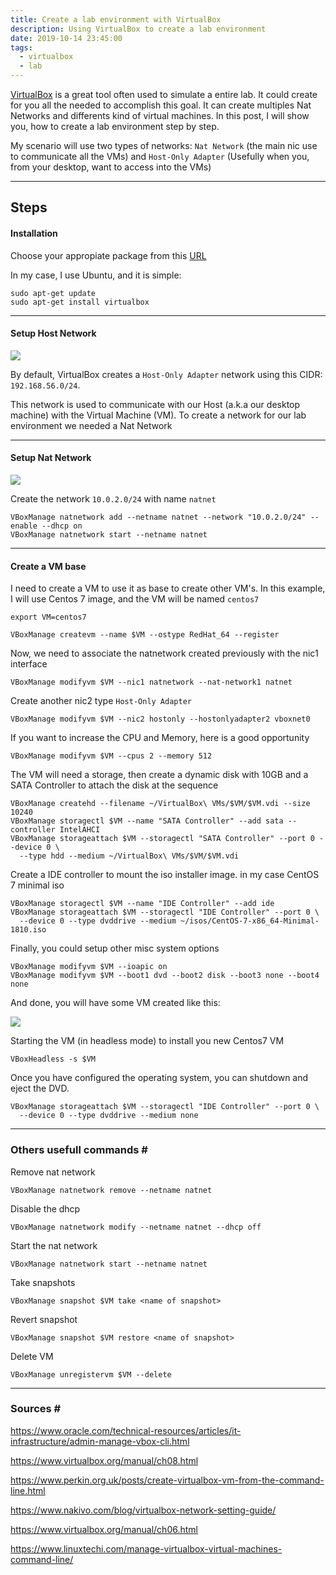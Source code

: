 ```yaml
---
title: Create a lab environment with VirtualBox
description: Using VirtualBox to create a lab environment
date: 2019-10-14 23:45:00
tags:
  - virtualbox
  - lab
---
```


[VirtualBox](https://www.virtualbox.org/) is a great tool often used to simulate a entire lab. It could create for you all the needed to accomplish this goal. It can create multiples Nat Networks and differents kind of virtual machines. In this post, I will show you, how to create a lab environment step by step.

My scenario will use two types of networks: `Nat Network` (the main nic use to communicate all the VMs) and `Host-Only Adapter` (Usefully when you, from your desktop, want to access into the VMs)

----
## Steps 

#### Installation

Choose your appropiate package from this [URL](https://www.virtualbox.org/wiki/Linux_Downloads)

In my case,  I use Ubuntu, and it is simple:

```shell
sudo apt-get update
sudo apt-get install virtualbox
```
----

#### Setup Host Network

![](https://www.nakivo.com/blog/wp-content/uploads/2019/07/VirtualBox-network-settings-%E2%80%93-VMs-use-the-host-only-network.png)

By default, VirtualBox creates a `Host-Only Adapter` network using this CIDR: `192.168.56.0/24`. 

This network is used to communicate with our Host (a.k.a our desktop machine) with the Virtual Machine (VM). To create a network for our lab environment we needed a Nat Network

----

#### Setup Nat Network

![](https://www.nakivo.com/blog/wp-content/uploads/2019/07/VirtualBox-network-modes-%E2%80%93-how-the-NAT-mode-works.png)

Create the network `10.0.2.0/24` with name `natnet`

```shell
VBoxManage natnetwork add --netname natnet --network "10.0.2.0/24" --enable --dhcp on
VBoxManage natnetwork start --netname natnet
```

----

#### Create a VM base

I need to create a VM to use it as base to create other VM's. In this example, I will use Centos 7 image, and the VM will be named `centos7`

```shell
export VM=centos7
```

```shell
VBoxManage createvm --name $VM --ostype RedHat_64 --register
```

Now, we need to associate the natnetwork created previously with the nic1 interface

```shell
VBoxManage modifyvm $VM --nic1 natnetwork --nat-network1 natnet
```
Create another nic2 type `Host-Only Adapter`

```shell
VBoxManage modifyvm $VM --nic2 hostonly --hostonlyadapter2 vboxnet0
```

If you want to increase the CPU and Memory, here is a good opportunity

```shell
VBoxManage modifyvm $VM --cpus 2 --memory 512
```

The VM will need a storage, then create a dynamic disk with 10GB and a SATA Controller to attach the disk at the sequence

```shell
VBoxManage createhd --filename ~/VirtualBox\ VMs/$VM/$VM.vdi --size 10240
VBoxManage storagectl $VM --name "SATA Controller" --add sata --controller IntelAHCI
VBoxManage storageattach $VM --storagectl "SATA Controller" --port 0 --device 0 \
  --type hdd --medium ~/VirtualBox\ VMs/$VM/$VM.vdi
```

Create a IDE controller to mount the iso installer image. in my case CentOS 7 minimal iso

```shell
VBoxManage storagectl $VM --name "IDE Controller" --add ide
VBoxManage storageattach $VM --storagectl "IDE Controller" --port 0 \
  --device 0 --type dvddrive --medium ~/isos/CentOS-7-x86_64-Minimal-1810.iso
```

Finally, you could setup other misc system options

```shell
VBoxManage modifyvm $VM --ioapic on
VBoxManage modifyvm $VM --boot1 dvd --boot2 disk --boot3 none --boot4 none
```

And done, you will have some VM created like this:

![](/images/virtualbox_centos7.png)


Starting the VM (in headless mode) to install you new Centos7 VM

```shell
VBoxHeadless -s $VM
```

Once you have configured the operating system, you can shutdown and eject the DVD.

```
VBoxManage storageattach $VM --storagectl "IDE Controller" --port 0 \
  --device 0 --type dvddrive --medium none
```


----

### Others usefull commands \#

Remove nat network 
```shell
VBoxManage natnetwork remove --netname natnet
```

Disable the dhcp
```shell
VBoxManage natnetwork modify --netname natnet --dhcp off
```

Start the nat network
```shell
VBoxManage natnetwork start --netname natnet
```

Take snapshots
```shell
VBoxManage snapshot $VM take <name of snapshot>
```

Revert snapshot
```shell
VBoxManage snapshot $VM restore <name of snapshot>
```

Delete VM
```shell
VBoxManage unregistervm $VM --delete
```

----

### Sources \#

https://www.oracle.com/technical-resources/articles/it-infrastructure/admin-manage-vbox-cli.html

https://www.virtualbox.org/manual/ch08.html

https://www.perkin.org.uk/posts/create-virtualbox-vm-from-the-command-line.html

https://www.nakivo.com/blog/virtualbox-network-setting-guide/

https://www.virtualbox.org/manual/ch06.html

https://www.linuxtechi.com/manage-virtualbox-virtual-machines-command-line/

